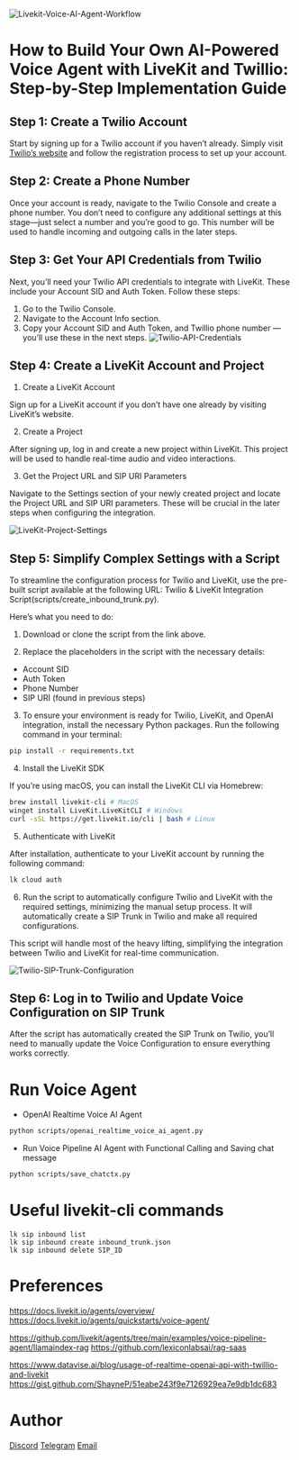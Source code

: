 ![Livekit-Voice-AI-Agent-Workflow](images/livekit-voice-ai-agent-workflow.png)

# How to Build Your Own AI-Powered Voice Agent with LiveKit and Twillio: Step-by-Step Implementation Guide

## Step 1: Create a Twilio Account

Start by signing up for a Twilio account if you haven’t already. Simply visit [Twilio’s website](https://www.twilio.com/) and follow the registration process to set up your account.

## Step 2: Create a Phone Number

Once your account is ready, navigate to the Twilio Console and create a phone number. You don’t need to configure any additional settings at this stage—just select a number and you’re good to go. This number will be used to handle incoming and outgoing calls in the later steps.

## Step 3: Get Your API Credentials from Twilio

Next, you’ll need your Twilio API credentials to integrate with LiveKit. These include your Account SID and Auth Token. Follow these steps:

1. Go to the Twilio Console.
2. Navigate to the Account Info section.
3. Copy your Account SID and Auth Token, and Twillio phone number —you’ll use these in the next steps.
   ![Twilio-API-Credentials](images/twilio-api-credentials.png)

## Step 4: Create a LiveKit Account and Project

1. Create a LiveKit Account

Sign up for a LiveKit account if you don’t have one already by visiting LiveKit’s website.

2. Create a Project

After signing up, log in and create a new project within LiveKit. This project will be used to handle real-time audio and video interactions.

3. Get the Project URL and SIP URI Parameters

Navigate to the Settings section of your newly created project and locate the Project URL and SIP URI parameters. These will be crucial in the later steps when configuring the integration.

![LiveKit-Project-Settings](images/livekit-project-settings.png)

## Step 5: Simplify Complex Settings with a Script

To streamline the configuration process for Twilio and LiveKit, use the pre-built script available at the following URL: Twilio & LiveKit Integration Script(scripts/create_inbound_trunk.py).

Here’s what you need to do:

1. Download or clone the script from the link above.

2. Replace the placeholders in the script with the necessary details:

- Account SID
- Auth Token
- Phone Number
- SIP URI (found in previous steps)

3. To ensure your environment is ready for Twilio, LiveKit, and OpenAI integration, install the necessary Python packages. Run the following command in your terminal:

```bash
pip install -r requirements.txt
```

4. Install the LiveKit SDK

If you’re using macOS, you can install the LiveKit CLI via Homebrew:

```bash
brew install livekit-cli # MacOS
winget install LiveKit.LiveKitCLI # Windows
curl -sSL https://get.livekit.io/cli | bash # Linux
```

5. Authenticate with LiveKit

After installation, authenticate to your LiveKit account by running the following command:

```bash
lk cloud auth
```

6. Run the script to automatically configure Twilio and LiveKit with the required settings, minimizing the manual setup process. It will automatically create a SIP Trunk in Twilio and make all required configurations.

This script will handle most of the heavy lifting, simplifying the integration between Twilio and LiveKit for real-time communication.

![Twilio-SIP-Trunk-Configuration](images/twilio-sip-trunk-configuration.png)

## Step 6: Log in to Twilio and Update Voice Configuration on SIP Trunk

After the script has automatically created the SIP Trunk on Twilio, you’ll need to manually update the Voice Configuration to ensure everything works correctly.

# Run Voice Agent

- OpenAI Realtime Voice AI Agent

```bash
python scripts/openai_realtime_voice_ai_agent.py
```

- Run Voice Pipeline AI Agent with Functional Calling and Saving chat message

```bash
python scripts/save_chatctx.py
```

# Useful livekit-cli commands

```
lk sip inbound list
lk sip inbound create inbound_trunk.json
lk sip inbound delete SIP_ID
```

# Preferences

https://docs.livekit.io/agents/overview/
https://docs.livekit.io/agents/quickstarts/voice-agent/

https://github.com/livekit/agents/tree/main/examples/voice-pipeline-agent/llamaindex-rag
https://github.com/lexiconlabsai/rag-saas

https://www.datavise.ai/blog/usage-of-realtime-openai-api-with-twillio-and-livekit
https://gist.github.com/ShayneP/51eabe243f9e7126929ea7e9db1dc683

# Author

[Discord](https://discord.gg/TawJX4ue)
[Telegram](https://t.me/bigdata5911)
[Email](mailto:worker.opentext@gmail.com)
